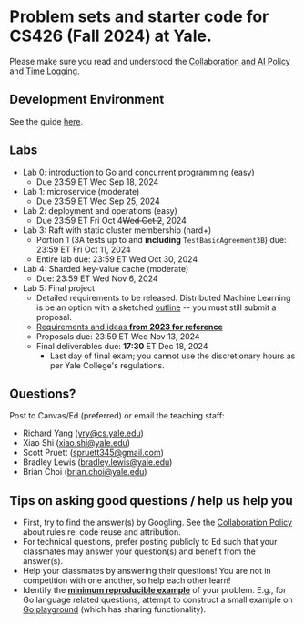 # Problem sets and starter code for CS426 (Fall 2024) at Yale.

Please make sure you read and understood the [Collaboration and AI Policy](collaboration_and_ai_policy.md) and [Time Logging](time_logging.md).

## Development Environment
See the guide [here](devenv/README.md).

## Labs
 - Lab 0: introduction to Go and concurrent programming (easy)
   - Due 23:59 ET Wed Sep 18, 2024
 - Lab 1: microservice (moderate)
   - Due 23:59 ET Wed Sep 25, 2024
 - Lab 2: deployment and operations (easy)
   - Due 23:59 ET Fri Oct 4~~Wed Oct 2~~, 2024
 - Lab 3: Raft with static cluster membership (hard+)
   - Portion 1 (3A tests up to and **including** `TestBasicAgreement3B`) due: 23:59 ET Fri Oct 11, 2024
   - Entire lab due: 23:59 ET Wed Oct 30, 2024
 - Lab 4: Sharded key-value cache (moderate)
   - Due: 23:59 ET Wed Nov 6, 2024
 - Lab 5: Final project
   - Detailed requirements to be released. Distributed Machine Learning is be an option with a sketched [outline](./lab-dsml/lab.md) -- you must still submit a proposal.
   - [Requirements and ideas **from 2023 for reference**](https://docs.google.com/document/d/1J6Do0IPsnUsrfRx7VFjwPNFUSYVBA0BZ/edit)
   - Proposals due: 23:59 ET Wed Nov 13, 2024
   - Final deliverables due: **17:30** ET Dec 18, 2024
     - Last day of final exam; you cannot use the discretionary hours as per Yale College's regulations.

## Questions?
Post to Canvas/Ed (preferred) or email the teaching staff:
  - Richard Yang (yry@cs.yale.edu)
  - Xiao Shi (xiao.shi@yale.edu)
  - Scott Pruett (spruett345@gmail.com)
  - Bradley Lewis (bradley.lewis@yale.edu)
  - Brian Choi (brian.choi@yale.edu)

## Tips on asking good questions / help us help you
- First, try to find the answer(s) by Googling. See the [Collaboration Policy](collaboration_and_ai_policy.md) about rules re: code reuse and attribution.
- For technical questions, prefer posting publicly to Ed such that your classmates may answer your question(s) and benefit from the answer(s).
- Help your classmates by answering their questions! You are not in competition with one another, so help each other learn!
- Identify the [**minimum reproducible example**](https://myweb.uiowa.edu/pbreheny/reproducible.html) of your problem. E.g., for Go language related questions, attempt to construct a small example on [Go playground](https://go.dev/play/) (which has sharing functionality).
